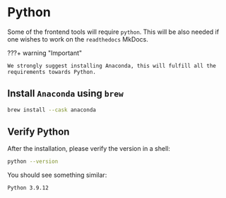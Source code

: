 # Python

Some of the frontend tools will require `python`. This will be also needed if one wishes to work on the `readthedocs` MkDocs.

???+ warning "Important"
    
    We strongly suggest installing Anaconda, this will fulfill all the requirements towards Python.
    
## Install `Anaconda` using `brew`

```sh
brew install --cask anaconda
```

## Verify Python

After the installation, please verify the version in a shell: 
```sh
python --version
```

You should see something similar:
```
Python 3.9.12
```
